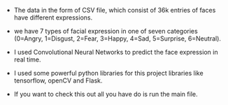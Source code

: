 * The data in the form of CSV file, which consist of 36k entries of faces have different expressions.
* we have 7 types of facial expression in one of seven categories (0=Angry, 1=Disgust, 2=Fear, 3=Happy, 4=Sad, 5=Surprise, 6=Neutral).

* I used Convolutional Neural Networks to predict the face expression in real time. 
* I used some powerful python libraries for this project libraries like tensorflow, openCV and Flask. 
* If you want to check this out all you have do is run the main file.
